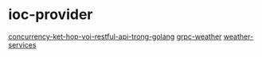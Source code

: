 # ioc-provider

[concurrency-ket-hop-voi-restful-api-trong-golang](https://codingpearls.com/go-programming/concurrency-ket-hop-voi-restful-api-trong-golang.html)
[grpc-weather](https://github.com/caiofilipini/grpc-weather)
[weather-services](https://github.com/lmdat/weather-services)
